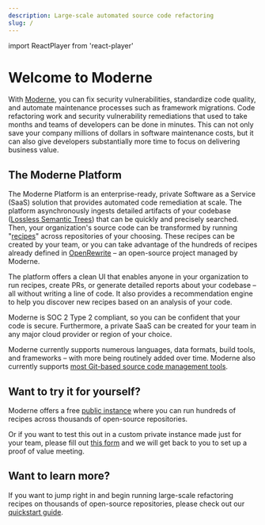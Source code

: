 ```yaml
---
description: Large-scale automated source code refactoring
slug: /
---
```


import ReactPlayer from 'react-player'

# Welcome to Moderne

With [Moderne](https://moderne.io), you can fix security vulnerabilities, standardize code quality, and automate maintenance processes such as framework migrations. Code refactoring work and security vulnerability remediations that used to take months and teams of developers can be done in minutes. This can not only save your company millions of dollars in software maintenance costs, but it can also give developers substantially more time to focus on delivering business value.

<ReactPlayer className="reactPlayer" url='https://www.youtube.com/watch?v=LgvqAzTxkEU' controls="true" />

## The Moderne Platform

The Moderne Platform is an enterprise-ready, private Software as a Service (SaaS) solution that provides automated code remediation at scale. The platform asynchronously ingests detailed artifacts of your codebase ([Lossless Semantic Trees](./administrator-documentation/moderne-platform/references/lossless-semantic-trees.md)) that can be quickly and precisely searched. Then, your organization's source code can be transformed by running "[recipes](https://docs.openrewrite.org/concepts-and-explanations/recipes)" across repositories of your choosing. These recipes can be created by your team, or you can take advantage of the hundreds of recipes already defined in [OpenRewrite](https://docs.openrewrite.org/) – an open-source project managed by Moderne.

The platform offers a clean UI that enables anyone in your organization to run recipes, create PRs, or generate detailed reports about your codebase – all without writing a line of code. It also provides a recommendation engine to help you discover new recipes based on an analysis of your code.

Moderne is SOC 2 Type 2 compliant, so you can be confident that your code is secure. Furthermore, a private SaaS can be created for your team in any major cloud provider or region of your choice.

Moderne currently supports numerous languages, data formats, build tools, and frameworks – with more being routinely added over time. Moderne also currently supports [most Git-based source code management tools](administrator-documentation/moderne-platform/references/supported-scms.md).

## Want to try it for yourself?

Moderne offers a free [public instance](https://app.moderne.io/) where you can run hundreds of recipes across thousands of open-source repositories.

Or if you want to test this out in a custom private instance made just for your team, please fill out [this form](https://www.moderne.ai/contact-us) and we will get back to you to set up a proof of value meeting.

## Want to learn more?

<ReactPlayer className="reactPlayer" url='https://www.youtube.com/watch?v=Q-ej2lCJHRs' controls="true" />

<ReactPlayer className="reactPlayer" url='https://www.youtube.com/watch?v=KRXDMGt7DRE' controls="true" />

If you want to jump right in and begin running large-scale refactoring recipes on thousands of open-source repositories, please check out our [quickstart guide](user-documentation/moderne-platform/getting-started/running-your-first-recipe.md).
